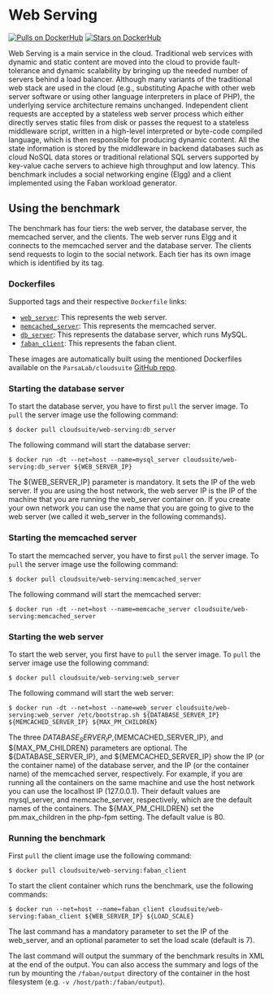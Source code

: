 # Web Serving

[![Pulls on DockerHub][dhpulls]][dhrepo]
[![Stars on DockerHub][dhstars]][dhrepo]

Web Serving is a main service in the cloud. Traditional web services with dynamic and static content are moved into the cloud to provide fault-tolerance and dynamic scalability by bringing up the needed number of servers behind a load balancer. Although many variants of the traditional web stack are used in the cloud (e.g., substituting Apache with other web server software or using other language interpreters in place of PHP), the underlying service architecture remains unchanged. Independent client requests are accepted by a stateless web server process which either directly serves static files from disk or passes the request to a stateless middleware script, written in a high-level interpreted or byte-code compiled language, which is then responsible for producing dynamic content. All the state information is stored by the middleware in backend databases such as cloud NoSQL data stores or traditional relational SQL servers supported by key-value cache servers to achieve high throughput and low latency. This benchmark includes a social networking engine (Elgg) and a client implemented using the Faban workload generator.

## Using the benchmark ##
The benchmark has four tiers: the web server, the database server, the memcached server, and the clients. The web server runs Elgg and it connects to the memcached server and the database server. The clients send requests to login to the social network. Each tier has its own image which is identified by its tag.

### Dockerfiles ###

Supported tags and their respective `Dockerfile` links:

 - [`web_server`][webserverdocker]: This represents the web server.
 - [`memcached_server`][memcacheserverdocker]: This represents the memcached server.
 - [`db_server`][mysqlserverdocker]: This represents the database server, which runs MySQL.
 - [`faban_client`][clientdocker]: This represents the faban client.

These images are automatically built using the mentioned Dockerfiles available on the `ParsaLab/cloudsuite` [GitHub repo][repo].

### Starting the database server ####
To start the database server, you have to first `pull` the server image. To `pull` the server image use the following command:

    $ docker pull cloudsuite/web-serving:db_server

The following command will start the database server:

    $ docker run -dt --net=host --name=mysql_server cloudsuite/web-serving:db_server ${WEB_SERVER_IP}

The ${WEB_SERVER_IP}  parameter is mandatory. It sets the IP of the web server. If you are using the host network, the web server IP is the IP of the machine that you are running the web_server container on. If you create your own network you can use the name that you are going to give to the web server (we called it web_server in the following commands).

### Starting the memcached server ####
To start the memcached server, you have to first `pull` the server image. To `pull` the server image use the following command:

    $ docker pull cloudsuite/web-serving:memcached_server

The following command will start the memcached server:

    $ docker run -dt --net=host --name=memcache_server cloudsuite/web-serving:memcached_server

### Starting the web server ####
To start the web server, you first have to `pull` the server image. To `pull` the server image use the following command:

    $ docker pull cloudsuite/web-serving:web_server

The following command will start the web server:

    $ docker run -dt --net=host --name=web_server cloudsuite/web-serving:web_server /etc/bootstrap.sh ${DATABASE_SERVER_IP} ${MEMCACHED_SERVER_IP} ${MAX_PM_CHILDREN}

The three ${DATABASE_SERVER_IP},${MEMCACHED_SERVER_IP}, and ${MAX_PM_CHILDREN} parameters are optional. The ${DATABASE_SERVER_IP}, and ${MEMCACHED_SERVER_IP} show the IP (or the container name) of the database server, and the IP (or the container name) of the memcached server, respectively. For example, if you are running all the containers on the same machine and use the host network you can use the localhost IP (127.0.0.1). Their default values are mysql_server, and memcache_server, respectively, which are the default names of the containers. 
The ${MAX_PM_CHILDREN} set the pm.max_children in the php-fpm setting. The default value is 80. 

###  Running the benchmark ###

First `pull` the client image use the following command:

    $ docker pull cloudsuite/web-serving:faban_client

To start the client container which runs the benchmark, use the following commands:

    $ docker run --net=host --name=faban_client cloudsuite/web-serving:faban_client ${WEB_SERVER_IP} ${LOAD_SCALE}

The last command has a mandatory parameter to set the IP of the web_server, and an optional parameter to set the load scale (default is 7).

The last command will output the summary of the benchmark results in XML at the end of the output. You can also access the summary and logs of the run by mounting the `/faban/output` directory of the container in the host filesystem (e.g. `-v /host/path:/faban/output`).

  [webserverdocker]: https://github.com/ParsaLab/cloudsuite/blob/master/benchmarks/web-serving/web_server/Dockerfile "WebServer Dockerfile"
  [memcacheserverdocker]: https://github.com/ParsaLab/cloudsuite/blob/master/benchmarks/web-serving/memcached_server/Dockerfile "MemcacheServer Dockerfile"
  [mysqlserverdocker]: https://github.com/ParsaLab/cloudsuite/blob/master/benchmarks/web-serving/db_server/Dockerfile "MysqlServer Dockerfile"
  [clientdocker]: https://github.com/ParsaLab/cloudsuite/blob/master/benchmarks/web-serving/faban_client/Dockerfile "Client Dockerfile"

  [repo]: https://github.com/ParsaLab/cloudsuite/tree/master/benchmarks/web-serving "GitHub Repo"
  [dhrepo]: https://hub.docker.com/r/cloudsuite/web-serving/ "DockerHub Page"
  [dhpulls]: https://img.shields.io/docker/pulls/cloudsuite/web-serving.svg "Go to DockerHub Page"
  [dhstars]: https://img.shields.io/docker/stars/cloudsuite/web-serving.svg "Go to DockerHub Page"
